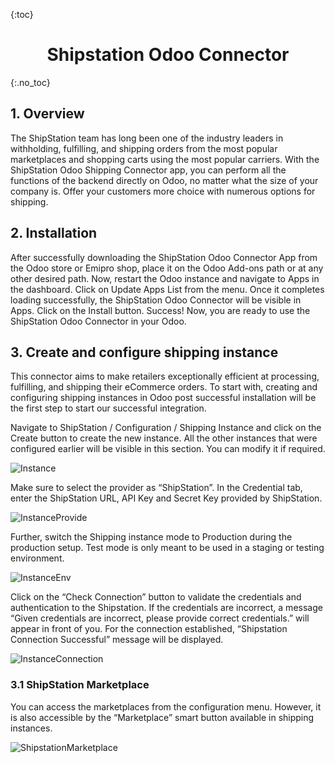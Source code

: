 {:toc}

<h1 align="center"> Shipstation Odoo Connector </h1>
{:.no_toc}

<!-- ## Table of contant
- [Overview](#overview)
- [Installation](#installation)
  - [1. Create and configure shipping instance](#create-and-configure-shipping-instance) -->

## 1. Overview
The ShipStation team has long been one of the industry leaders in withholding, fulfilling, and shipping orders from the most popular marketplaces and shopping carts using the most popular carriers. With the ShipStation Odoo Shipping Connector app, you can perform all the functions of the backend directly on Odoo, no matter what the size of your company is. Offer your customers more choice with numerous options for shipping.

## 2. Installation
After successfully downloading the ShipStation Odoo Connector App from the Odoo store or Emipro shop, place it on the Odoo Add-ons path or at any other desired path. Now, restart the Odoo instance and navigate to Apps in the dashboard. Click on Update Apps List from the menu. Once it completes loading successfully, the ShipStation Odoo Connector will be visible in Apps.
Click on the Install button. Success! Now, you are ready to use the ShipStation Odoo Connector in your Odoo.
 

## 3. Create and configure shipping instance
This connector aims to make retailers exceptionally efficient at processing, fulfilling, and shipping their eCommerce orders. To start with, creating and configuring shipping instances in Odoo post successful installation will be the first step to start our successful integration. 

Navigate to ShipStation / Configuration / Shipping Instance and click on the Create button to create the new instance. All the other instances that were configured earlier will be visible in this section. You can modify it if required.

![Instance](https://www.emiprotechnologies.com/website/image/ir.attachment/33313_fad4fd4/datas)

Make sure to select the provider as “ShipStation”. In the Credential tab, enter the ShipStation URL, API Key and Secret Key provided by ShipStation.

![InstanceProvide](https://www.emiprotechnologies.com/website/image/ir.attachment/33314_b21d4fd/datas)

Further, switch the Shipping instance mode to Production during the production setup. Test mode is only meant to be used in a staging or testing environment.

![InstanceEnv](https://www.emiprotechnologies.com/website/image/ir.attachment/33315_18b952f/datas)

Click on the “Check Connection” button to validate the credentials and authentication to the Shipstation. If the credentials are incorrect, a message “Given credentials are incorrect, please provide correct credentials.” will appear in front of you. For the connection established, “Shipstation Connection Successful” message will be displayed.

![InstanceConnection](https://www.emiprotechnologies.com/website/image/ir.attachment/33316_11b087a/datas)

### 3.1 ShipStation Marketplace
You can access the marketplaces from the configuration menu. However, it is also accessible by the “Marketplace” smart button available in shipping instances.

![ShipstationMarketplace](https://www.emiprotechnologies.com/website/image/ir.attachment/33318_ae30d27/datas)
